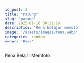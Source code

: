 ```yaml
---
id_post: 3
title: "Patung"
slug: 'patung'
date: 2025-01-16 00:21:26
description: 'Rena belajar memoto'
image: '/assets/images/rena.webp'
categories: random
owner: 'Rena'
---
```


Rena Belajar Memfoto

